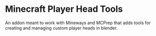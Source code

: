 # Minecraft Player Head Tools
 An addon meant to work with Mineways and MCPrep that adds tools for creating and managing custom player heads in blender.
